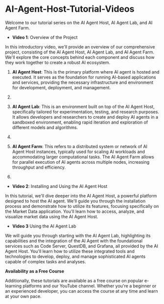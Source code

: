 # AI-Agent-Host-Tutorial-Videos

 Welcome to our tutorial series on the AI Agent Host, AI Agent Lab, and AI Agent Farm.

- **Video 1**: Overview of the Project

In this introductory video, we'll provide an overview of our comprehensive project, consisting of the AI Agent Host, AI Agent Lab, and AI Agent Farm. We'll explore the core concepts behind each component and discuss how they work together to create a robust AI ecosystem.


  1. **AI Agent Host**: This is the primary platform where AI agent is hosted and executed. It serves as the foundation for running AI-based applications and services, providing the necessary infrastructure and environment for development, deployment, and management.
  2. 

  3. **AI Agent Lab**: This is an environment built on top of the AI Agent Host, specifically tailored for experimentation, testing, and research purposes. It allows developers and researchers to create and deploy AI agents in a sandboxed environment, enabling rapid iteration and exploration of different models and algorithms.
  4. 

  5. **AI Agent Farm**: This refers to a distributed system or network of AI Agent Host instances, typically used for scaling AI workloads and accommodating larger computational tasks. The AI Agent Farm allows for parallel execution of AI agents across multiple nodes, increasing throughput and efficiency.
  6. 

- **Video 2**: Installing and Using the AI Agent Host

In this tutorial, we'll dive deeper into the AI Agent Host, a powerful platform designed to host the AI agent. We'll guide you through the installation process and demonstrate how to utilize its features, focusing specifically on the Market Data application. You'll learn how to access, analyze, and visualize market data using the AI Agent Host.


- **Video 3**  Using the AI Agent Lab

We will guide you through starting with the AI Agent Lab, highlighting its capabilities and the integration of the AI Agent with the foundational services such as Code Server, QuestDB, and Grafana, all provided by the AI Agent Host. You'll learn how to utilize these integrated tools and technologies to develop, deploy, and manage sophisticated AI agents capable of complex tasks and analyses.



**Availability as a Free Course**

Additionally, these tutorials are available as a free course on popular e-learning platforms and our YouTube channel. Whether you're a beginner or an experienced developer, you can access the course at any time and learn at your own pace. 